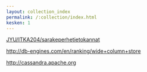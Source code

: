 ```yaml
---
layout: collection_index
permalink: /:collection/index.html
kesken: 1
---
```


[JYU/ITKA204/sarakeperhetietokannat]( https://tim.jyu.fi/view/kurssit/tktl/itka204/kurssimoniste#sarakeperhetietokannat)

<http://db-engines.com/en/ranking/wide+column+store>

<http://cassandra.apache.org>


